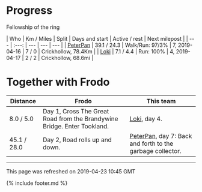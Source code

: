 
# Progress

Fellowship of the ring

| Who | Km / Miles | Split | Days and start | Active / rest | Next milepost |
| --- | :---: | --- | --- | --- |
| [PeterPan](users/PeterPan.md) | 39.1 / 24.3 | Walk/Run: 97/3% | 7, 2019-04-16 | 7 / 0 | Crickhollow, 78.4Km |
| [Loki](users/Loki.md) | 7.1 / 4.4 | Run: 100% | 4, 2019-04-17 | 2 / 2 | Crickhollow, 68.6mi |

# Together with Frodo

| Distance | Frodo | This team |
| --- | --- | --- |
| 8.0 / 5.0 | Day 1, Cross The Great Road from the Brandywine Bridge. Enter Tookland. |  [Loki](users/Loki.md), day 4. |
| 45.1 / 28.0 | Day 2, Road rolls up and down. |  [PeterPan](users/PeterPan.md), day 7: Back and forth to the garbage collector. |

---
This page was refreshed on 2019-04-23 10:45 GMT

{% include footer.md %}
